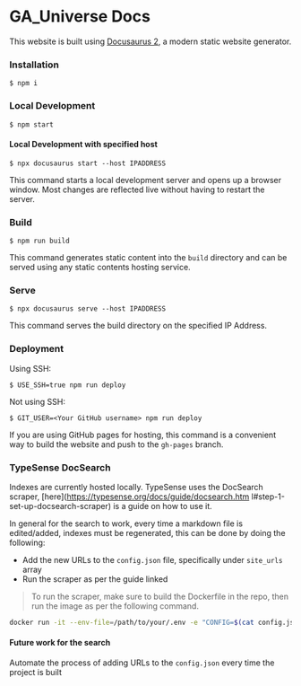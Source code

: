 # GA_Universe Docs

This website is built using [Docusaurus 2](https://docusaurus.io/), a modern static website generator.

### Installation

```
$ npm i
```

### Local Development

```
$ npm start
```

#### Local Development with specified host

```
$ npx docusaurus start --host IPADDRESS
```

This command starts a local development server and opens up a browser window. Most changes are reflected live without having to restart the server.

### Build

```
$ npm run build
```

This command generates static content into the `build` directory and can be served using any static contents hosting service.

### Serve

```
$ npx docusaurus serve --host IPADDRESS
```

This command serves the build directory on the specified IP Address.

### Deployment

Using SSH:

```
$ USE_SSH=true npm run deploy
```

Not using SSH:

```
$ GIT_USER=<Your GitHub username> npm run deploy
```

If you are using GitHub pages for hosting, this command is a convenient way to build the website and push to the `gh-pages` branch.

### TypeSense DocSearch

Indexes are currently hosted locally. TypeSense uses the DocSearch scraper, [here](https://typesense.org/docs/guide/docsearch.htm    l#step-1-set-up-docsearch-scraper) is a guide on how to use it.

In general for the search to work, every time a markdown file is edited/added, indexes must be regenerated, this can be done by doing the following:
- Add the new URLs to the `config.json` file, specifically under `site_urls` array
- Run the scraper as per the guide linked

> To run the scraper, make sure to build the Dockerfile in the repo, then run the image as per the following command.

```bash
docker run -it --env-file=/path/to/your/.env -e "CONFIG=$(cat config.json | jq -r tostring)" <IMAGE-ID>

```

#### Future work for the search

Automate the process of adding URLs to the `config.json` every time the project is built
